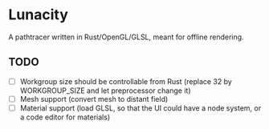 # Lunacity
A pathtracer written in Rust/OpenGL/GLSL, meant for offline rendering.

## TODO
- [ ] Workgroup size should be controllable from Rust (replace 32 by WORKGROUP_SIZE and let preprocessor change it)
- [ ] Mesh support (convert mesh to distant field)
- [ ] Material support (load GLSL, so that the UI could have a node system, or a code editor for materials)
